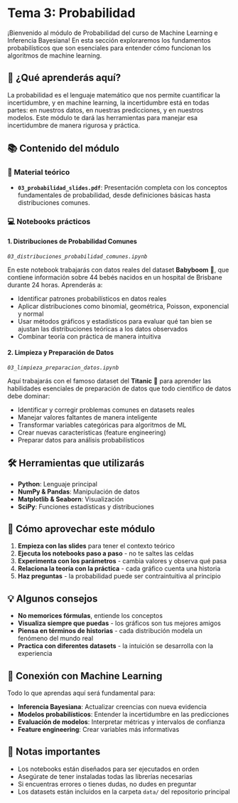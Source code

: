 # Tema 3: Probabilidad

¡Bienvenido al módulo de Probabilidad del curso de Machine Learning e Inferencia Bayesiana! En esta sección exploraremos los fundamentos probabilísticos que son esenciales para entender cómo funcionan los algoritmos de machine learning.

## 🎯 ¿Qué aprenderás aquí?

La probabilidad es el lenguaje matemático que nos permite cuantificar la incertidumbre, y en machine learning, la incertidumbre está en todas partes: en nuestros datos, en nuestras predicciones, y en nuestros modelos. Este módulo te dará las herramientas para manejar esa incertidumbre de manera rigurosa y práctica.

## 📚 Contenido del módulo

### 📖 Material teórico
- **`03_probabilidad_slides.pdf`**: Presentación completa con los conceptos fundamentales de probabilidad, desde definiciones básicas hasta distribuciones comunes.

### 💻 Notebooks prácticos

#### 1. **Distribuciones de Probabilidad Comunes** 
*`03_distribuciones_probabilidad_comunes.ipynb`*

En este notebook trabajarás con datos reales del dataset **Babyboom** 🍼, que contiene información sobre 44 bebés nacidos en un hospital de Brisbane durante 24 horas. Aprenderás a:

- Identificar patrones probabilísticos en datos reales
- Aplicar distribuciones como binomial, geométrica, Poisson, exponencial y normal
- Usar métodos gráficos y estadísticos para evaluar qué tan bien se ajustan las distribuciones teóricas a los datos observados
- Combinar teoría con práctica de manera intuitiva

#### 2. **Limpieza y Preparación de Datos**
*`03_limpieza_preparacion_datos.ipynb`*

Aquí trabajarás con el famoso dataset del **Titanic** 🚢 para aprender las habilidades esenciales de preparación de datos que todo científico de datos debe dominar:

- Identificar y corregir problemas comunes en datasets reales
- Manejar valores faltantes de manera inteligente
- Transformar variables categóricas para algoritmos de ML
- Crear nuevas características (feature engineering)
- Preparar datos para análisis probabilísticos

## 🛠️ Herramientas que utilizarás

- **Python**: Lenguaje principal
- **NumPy & Pandas**: Manipulación de datos
- **Matplotlib & Seaborn**: Visualización
- **SciPy**: Funciones estadísticas y distribuciones

## 🚀 Cómo aprovechar este módulo

1. **Empieza con las slides** para tener el contexto teórico
2. **Ejecuta los notebooks paso a paso** - no te saltes las celdas
3. **Experimenta con los parámetros** - cambia valores y observa qué pasa
4. **Relaciona la teoría con la práctica** - cada gráfico cuenta una historia
5. **Haz preguntas** - la probabilidad puede ser contraintuitiva al principio

## 💡 Algunos consejos

- **No memorices fórmulas**, entiende los conceptos
- **Visualiza siempre que puedas** - los gráficos son tus mejores amigos
- **Piensa en términos de historias** - cada distribución modela un fenómeno del mundo real
- **Practica con diferentes datasets** - la intuición se desarrolla con la experiencia

## 🔗 Conexión con Machine Learning

Todo lo que aprendas aquí será fundamental para:
- **Inferencia Bayesiana**: Actualizar creencias con nueva evidencia
- **Modelos probabilísticos**: Entender la incertidumbre en las predicciones
- **Evaluación de modelos**: Interpretar métricas y intervalos de confianza
- **Feature engineering**: Crear variables más informativas

## 📝 Notas importantes

- Los notebooks están diseñados para ser ejecutados en orden
- Asegúrate de tener instaladas todas las librerías necesarias
- Si encuentras errores o tienes dudas, no dudes en preguntar
- Los datasets están incluidos en la carpeta `data/` del repositorio principal


